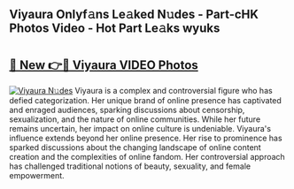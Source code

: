 ## Viyaura Onlyf𝚊ns Le𝚊ked N𝚞des - Part-cHK Photos Video - Hot Part Le𝚊ks wyuks

# <h2><a href="http://ab54934.deff.icu/?id=Viyaura">🔗 New 👉🔴 Viyaura VIDEO Photos</a></h2>

[![Viyaura N𝚞des](https://i.imgur.com/rIISA9y.gif)](http://ab54934.deff.icu/?id=Viyaura)
Viyaura is a complex and controversial figure who has defied categorization. Her unique brand of online presence has captivated and enraged audiences, sparking discussions about censorship, sexualization, and the nature of online communities. While her future remains uncertain, her impact on online culture is undeniable. Viyaura's influence extends beyond her online presence. Her rise to prominence has sparked discussions about the changing landscape of online content creation and the complexities of online fandom. Her controversial approach has challenged traditional notions of beauty, sexuality, and female empowerment.

